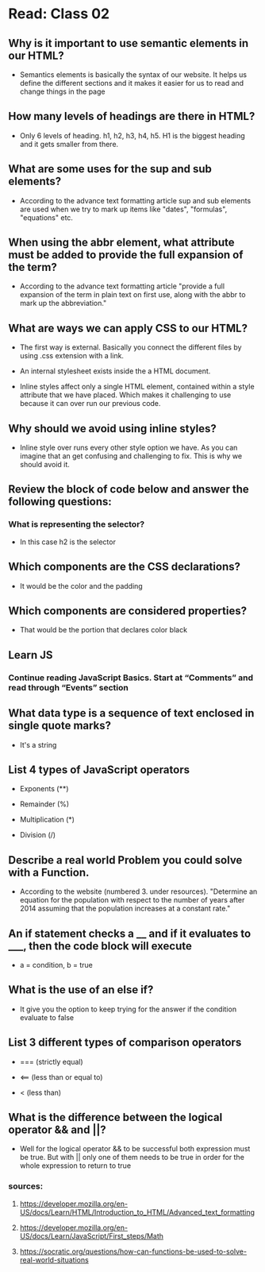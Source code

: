 # Read: Class 02

## Why is it important to use semantic elements in our HTML?

* Semantics elements is basically the syntax of our  website. It helps us define the different sections and it makes it easier for us to read and change things in the page

## How many levels of headings are there in HTML?

* Only 6 levels of heading. h1, h2, h3, h4, h5. H1 is the biggest heading and it gets smaller from there.

## What are some uses for the sup and sub elements?

* According to the advance text formatting article sup and sub elements are used when we try to mark up items like "dates", "formulas", "equations" etc.

## When using the abbr element, what attribute must be added to provide the full expansion of the term?

* According to the advance text formatting article "provide a full expansion of the term in plain text on first use, along with the abbr to mark up the abbreviation."

## What are ways we can apply CSS to our HTML?

* The first way is external. Basically you connect the different files by using .css extension with a link.

* An internal stylesheet exists inside the a HTML document.  

* Inline styles affect only a single HTML element, contained within a style attribute that we have placed. Which makes it challenging to use because it can over run our previous code.

## Why should we avoid using inline styles?

* Inline style over runs every other style option we have. As you can imagine that an get confusing and challenging to fix. This is why we should avoid it.

## Review the block of code below and answer the following questions:

### What is representing the selector?

* In this case h2 is the selector

## Which components are the CSS declarations?

* It would be the color and the padding

## Which components are considered properties?

* That would be the portion that declares color black

## Learn JS

### Continue reading JavaScript Basics. Start at “Comments” and read through “Events” section

## What data type is a sequence of text enclosed in single quote marks?

* It's a string

## List 4 types of JavaScript operators

* Exponents (**)

* Remainder (%)

* Multiplication (*)

* Division (/)

## Describe a real world Problem you could solve with a Function.

* According to the website (numbered 3. under resources). "Determine an equation for the population with respect to the number of years after 2014 assuming that the population increases at a constant rate."

## An if statement checks a __ and if it evaluates to ___, then the code block will execute

* a = condition, b = true

## What is the use of an else if?

* It give you the option to keep trying for the answer if the condition evaluate to false

## List 3 different types of comparison operators

* === (strictly equal)

* <== (less than or equal to)

* < (less than)

## What is the difference between the logical operator && and ||?

* Well for the logical operator && to be successful both expression must be true. But with || only one of them needs to be true in order for the whole expression to return to true

### sources:

1. https://developer.mozilla.org/en-US/docs/Learn/HTML/Introduction_to_HTML/Advanced_text_formatting

2. https://developer.mozilla.org/en-US/docs/Learn/JavaScript/First_steps/Math

3. https://socratic.org/questions/how-can-functions-be-used-to-solve-real-world-situations